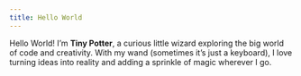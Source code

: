 ```yaml
---
title: Hello World
---
```

Hello World!
 I’m **Tiny Potter**, a curious little wizard exploring the big world of code and creativity. With my wand (sometimes it’s just a keyboard), I love turning ideas into reality and adding a sprinkle of magic wherever I go. 

